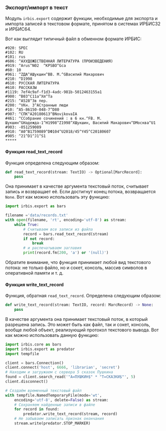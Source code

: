 ### Экспорт/импорт в текст

Модуль `irbis.export` содержит функции, необходимые для экспорта и импорта записей в текстовом формате, принятом в системах ИРБИС32 и ИРБИС64.

Вот как выглядит типичный файл в обменном формате ИРБИС:

```
#920: SPEC
#102: RU
#101: rus
#606: ^AХУДОЖЕСТВЕННАЯ ЛИТЕРАТУРА (ПРОИЗВЕДЕНИЯ)
#919: ^Arus^N02  ^KPSBO^Gca
#60: 10
#961: ^ZДА^AШукшин^BВ. М.^GВасилий Макарович
#210: ^D1998
#610: РУССКАЯ ЛИТЕРАТУРА
#610: РАССКАЗЫ
#1119: 7ef4c9af-f1d3-4adc-981b-5012463155a1
#900: ^B03^C11a^Xm^Ta
#215: ^A528^3в пер.
#200: ^VКн. 3^AСтранные люди
#10: ^A5-86150-048-7^D80
#907: ^CПК^A20180613^BNovikovaIA
#461: ^CСобрание сочинений : в 6 кн.^FВ. М. Шукшин^GНадежда-1^H1998^Z1998^XШукшин, Василий Макарович^DМосква^U1
#903: -051259089
#910: ^A0^B1759089^DФ104^U2018/45^Y45^C20180607
#905: ^21^D1^J1^S1
*****
```

#### Функция read_text_record

Функция определена следующим образом:

```python
def read_text_record(stream: TextIO) -> Optional[MarcRecord]:
    pass
```

Она принимает в качестве аргумента текстовый поток, считывает запись и возвращает её. Если достигнут конец потока, возвращается `None`. Вот как можно использовать эту функцию:

```python
import irbis.export as bars

filename ='data/records.txt'
with open(filename, 'rt', encoding='utf-8') as stream:
    while True:
        # Считываем все записи из файла
        record = bars.read_text_record(stream)
        if not record:
            break
        # и распечатываем заглавия
        print(record.fm(200, 'a') or '(null)')
```

Обратите внимание, что функция принимает любой вид текстового потока: не только файло, но и сокет, консоль, массив символов в оперативной памяти и т. д.

#### Функция write_text_record

Функция, обратная `read_text_record`. Определена следующим образом:

```python
def write_text_record(stream: TextIO, record: MarcRecord) -> None:
    pass
```

В качестве аргумента она принимает текстовый поток, в который разрешена запись. Это может быть как файл, так и сокет, консоль, вообще любой объект, реализующий протокол текстового вывода. Вот как можно использовать данную функцию:

```python
import irbis.core as bars
import irbis.export as predator
import tempfile

client = bars.Connection()
client.connect('host', 6666, 'librarian', 'secret')
# Находим и загружаем с сервера 5 сказок Пушкина
found = client.search_read('"A=ПУШКИН$" * "T=СКАЗКИ$"', 5)
client.disconnect()

# Создаём временный текстовый файл
with tempfile.NamedTemporaryFile(mode='wt', 
    encoding='utf-8', delete=False) as stream:
    # Сохраняем найденные записи в файле
    for record in found:
        predator.write_text_record(stream, record)
    # Не забываем записать признак окончания 
    stream.write(predator.STOP_MARKER)
```
